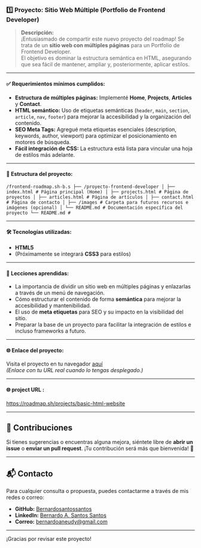 ### 1️⃣ **Proyecto: Sitio Web Múltiple (Portfolio de Frontend Developer)**

> **Descripción:**  
¡Entusiasmado de compartir este nuevo proyecto del roadmap! Se trata de un **sitio web con múltiples páginas** para un Portfolio de Frontend Developer.  
El objetivo es dominar la estructura semántica en HTML, asegurando que sea fácil de mantener, ampliar y, posteriormente, aplicar estilos.

---

#### ✅ **Requerimientos mínimos cumplidos:**
- **Estructura de múltiples páginas:** Implementé **Home**, **Projects**, **Articles** y **Contact**.
- **HTML semántico:** Uso de etiquetas semánticas (`header`, `main`, `section`, `article`, `nav`, `footer`) para mejorar la accesibilidad y la organización del contenido.
- **SEO Meta Tags:** Agregué meta etiquetas esenciales (description, keywords, author, viewport) para optimizar el posicionamiento en motores de búsqueda.
- **Fácil integración de CSS:** La estructura está lista para vincular una hoja de estilos más adelante.

---

#### 📂 **Estructura del proyecto:**
```
/frontend-roadmap.sh-b.s ├── /proyecto-frontend-developer │ ├── index.html # Página principal (Home) │ ├── projects.html # Página de proyectos │ ├── articles.html # Página de artículos │ ├── contact.html # Página de contacto │ ├── /images # Carpeta para futuros recursos e imágenes (opcional) │ └── README.md # Documentación específica del proyecto └── README.md #

```

---

#### 🛠️ **Tecnologías utilizadas:**
- **HTML5**  
- (Próximamente se integrará **CSS3** para estilos)

---

#### 🚀 **Lecciones aprendidas:**
- La importancia de dividir un sitio web en múltiples páginas y enlazarlas a través de un menú de navegación.
- Cómo estructurar el contenido de forma **semántica** para mejorar la accesibilidad y mantenibilidad.
- El uso de **meta etiquetas** para SEO y su impacto en la visibilidad del sitio.
- Preparar la base de un proyecto para facilitar la integración de estilos e incluso frameworks a futuro.

---

#### 🌐 **Enlace del proyecto:**
Visita el proyecto en tu navegador [aquí](#)  
*(Enlace con tu URL real cuando lo tengas desplegado.)*

---

#### 🌐 **project URL :**
https://roadmap.sh/projects/basic-html-website  

---

## 🤝 Contribuciones

Si tienes sugerencias o encuentras alguna mejora, siéntete libre de **abrir un issue** o **enviar un pull request**. ¡Tu contribución será más que bienvenida! 🙌

---

## 📬 Contacto

Para cualquier consulta o propuesta, puedes contactarme a través de mis redes o correo:
- **GitHub:** [Bernardosantossantos](https://github.com/Bernardosantossantos)
- **LinkedIn:** [Bernardo A. Santos Santos](https://www.linkedin.com/in/bernardo-a-santos-santos-59985b1a2)
- **Correo:** bernardoaneudy@gmail.com

---

¡Gracias por revisar este proyecto!


